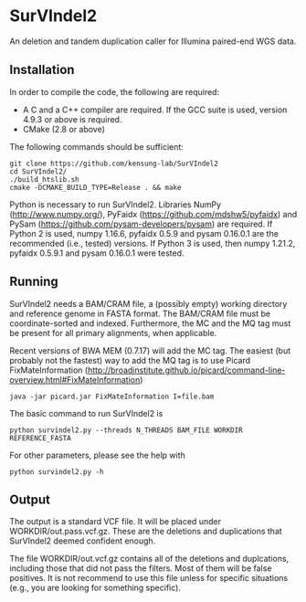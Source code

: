 # SurVIndel2

An deletion and tandem duplication caller for Illumina paired-end WGS data.

## Installation

In order to compile the code, the following are required:
- A C and a C++ compiler are required. If the GCC suite is used, version 4.9.3 or above is required.
- CMake (2.8 or above)

The following commands should be sufficient:

```
git clone https://github.com/kensung-lab/SurVIndel2
cd SurVIndel2/
./build_htslib.sh
cmake -DCMAKE_BUILD_TYPE=Release . && make
```

Python is necessary to run SurVIndel2. Libraries NumPy (http://www.numpy.org/), PyFaidx (https://github.com/mdshw5/pyfaidx) and PySam (https://github.com/pysam-developers/pysam) are required. If 
Python 2 is used, numpy 1.16.6, pyfaidx 0.5.9 and pysam 0.16.0.1 are the recommended (i.e., tested) versions. If Python 3 is used, then numpy 1.21.2, pyfaidx 0.5.9.1 and pysam 0.16.0.1 were 
tested.

## Running

SurVIndel2 needs a BAM/CRAM file, a (possibly empty) working directory and reference genome in FASTA format.
The BAM/CRAM file must be coordinate-sorted and indexed. Furthermore, the MC and the MQ tag must be present for all primary alignments, when applicable.

Recent versions of BWA MEM (0.7.17) will add the MC tag. The easiest (but probably not the fastest) way to add the MQ tag is to use Picard FixMateInformation 
(http://broadinstitute.github.io/picard/command-line-overview.html#FixMateInformation) 
```
java -jar picard.jar FixMateInformation I=file.bam
```

The basic command to run SurVIndel2 is
```
python survindel2.py --threads N_THREADS BAM_FILE WORKDIR REFERENCE_FASTA
```

For other parameters, please see the help with
```
python survindel2.py -h
```

## Output

The output is a standard VCF file. It will be placed under WORKDIR/out.pass.vcf.gz. These are the deletions and duplications that SurVIndel2 deemed confident enough. 

The file WORKDIR/out.vcf.gz contains all of the deletions and duplcations, including those that did not pass the filters. Most of them will be false positives. It is not recommend to use this file unless for specific situations (e.g., you are looking for something specific).
